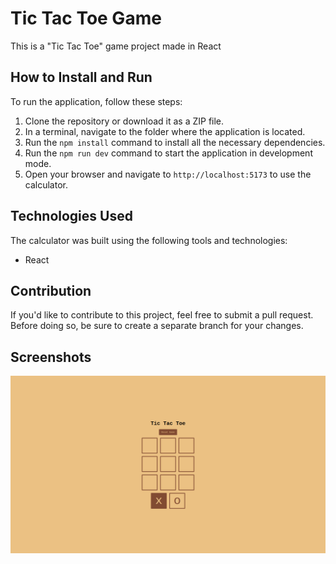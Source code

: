 # Tic Tac Toe Game

This is a "Tic Tac Toe" game project made in React

## How to Install and Run

To run the application, follow these steps:

1. Clone the repository or download it as a ZIP file.
2. In a terminal, navigate to the folder where the application is located.
3. Run the `npm install` command to install all the necessary dependencies.
4. Run the `npm run dev` command to start the application in development mode.
5. Open your browser and navigate to `http://localhost:5173` to use the calculator.

## Technologies Used

The calculator was built using the following tools and technologies:

- React

## Contribution

If you'd like to contribute to this project, feel free to submit a pull request. Before doing so, be sure to create a separate branch for your changes.

## Screenshots

![Screenshot of the calculator](./assets/1.png)



